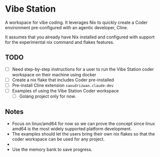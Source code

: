 # Vibe Station

A workspace for vibe coding. It leverages Nix to quickly create a Coder environment
pre-configured with an agentic developer, Cline.

It assumes that you already have Nix installed and configured with support for
the experimental nix command and flakes features.

## TODO

- [ ] Need step-by-step instructions for a user to run the Vibe Station coder workspace on their machine using docker
- [ ] Create a nix flake that includes Coder pre-installed
- [ ] Pre-install Cline extension `saoudrizwan.claude-dev`
- [ ] Examples of using the Vibe Station Coder workspace
  - [ ] Golang project only for now.

## Notes

- Focus on linux/amd64 for now so we can prove the concept since linux amd64 is the most
widely supported platform development.
- The examples should let the users bring their own nix flakes so that the coder workspace can be used for any project.
-
- Use the memory bank to save progress.
